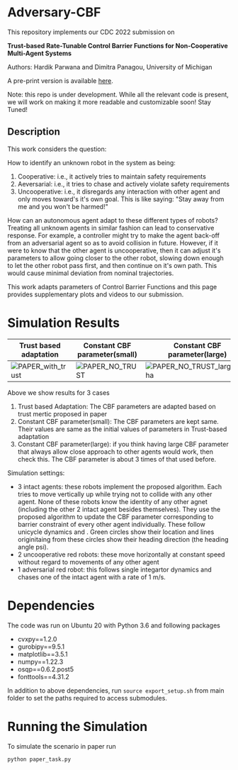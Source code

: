 # Adversary-CBF


This repository implements our CDC 2022 submission on 

**Trust-based Rate-Tunable Control Barrier Functions for Non-Cooperative Multi-Agent Systems**

Authors: Hardik Parwana and Dimitra Panagou, University of Michigan

A pre-print version is available [here](https://arxiv.org/abs/2204.04555).

Note: this repo is under development. While all the relevant code is present, we will work on making it more readable and customizable soon! Stay Tuned!

## Description
This work considers the question: 

How to identify an unknown robot in the system as being:
1. Cooperative: i.e., it actively tries to maintain safety requirements
2. Aeversarial: i.e., it tries to chase and actively violate safety requirements
3. Uncooperative: i.e., it disregards any interaction with other agent and only moves toward's it's own goal. This is like saying: "Stay away from me and you won't be harmed!"

How can an autonomous agent adapt to these different types of robots? Treating all unknown agents in similar fashion can lead to conservative response. For example, a controller might try to make the agent back-off from an adversarial agent so as to avoid collision in future. However, if it were to know that the other agent is uncooperative, then it can adjust it's parameters to allow going closer to the other robot, slowing down enough to let the other robot pass first, and then continue on it's own path. This would cause minimal deviation from nominal trajectories.

This work adapts parameters of Control Barrier Functions and this page provides supplementary plots and videos to our submission.

# Simulation Results

| Trust based adaptation | Constant CBF parameter(small) | Constant CBF parameter(large) |
| --------------| -------------------| -----------------|
| ![PAPER_with_trust](https://user-images.githubusercontent.com/19849515/162593597-f028c61d-7a9d-4ff9-88b4-5851aeae1806.gif) | ![PAPER_NO_TRUST](https://user-images.githubusercontent.com/19849515/162593600-273fd93a-c82c-4655-b232-a03181672b15.gif) | ![PAPER_NO_TRUST_large_alpha](https://user-images.githubusercontent.com/19849515/162593605-af184d72-0d08-4c7e-bcdf-f88d18b42a5d.gif)


Above we show results for 3 cases
1. Trust based Adaptation: The CBF parameters are adapted based on trust mertic proposed in paper
2. Constant CBF parameter(small): The CBF parameters are kept same. Their values are same as the initial values of parameters in Trust-based adaptation
3. Constant CBF parameter(large): if you think having large CBF parameter that always allow close approach to other agents would work, then check this. The CBF parameter is about 3 times of that used before.

Simulation settings:
- 3 intact agents: these robots implement the proposed algorithm. Each tries to move vertically up while trying not to collide with any other agent. None of these robots know the identity of any other agnet (including the other 2 intact agent besides themselves). They use the proposed algorithm to update the CBF parameter corresponding to barrier constraint of every other agent individually. These follow unicycle dynamics and . Green circles show their location and lines originitaing from these circles show their heading direction (the heading angle psi).
- 2 uncooperative red robots: these move horizontally at constant speed without regard to movements of any other agent
- 1 adversarial red robot: this follows single integartor dynamics and chases one of the intact agent with a rate of 1 m/s.




# Dependencies
The code was run on Ubuntu 20 with Python 3.6 and following packages
- cvxpy==1.2.0
- gurobipy==9.5.1
- matplotlib==3.5.1
- numpy==1.22.3
- osqp==0.6.2.post5
- fonttools==4.31.2

In addition to above dependencies, run `source export_setup.sh` from main folder to set the paths required to access submodules.

# Running the Simulation
To simulate the scenario in paper run
```
python paper_task.py
```

